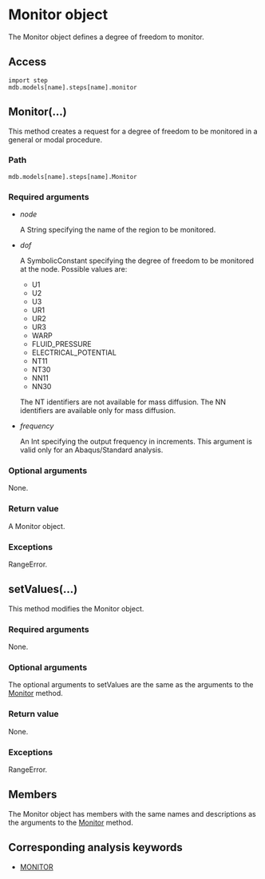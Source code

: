 # Monitor object

The Monitor object defines a degree of freedom to monitor.

## Access

```
import step
mdb.models[name].steps[name].monitor
```

## Monitor(...)



This method creates a request for a degree of freedom to be monitored in a general or modal procedure.



### Path

```
mdb.models[name].steps[name].Monitor
```

### Required arguments

- *node*

  A String specifying the name of the region to be monitored.

- *dof*

  A SymbolicConstant specifying the degree of freedom to be monitored at the node. Possible values are:

  - U1
  - U2
  - U3
  - UR1
  - UR2
  - UR3
  - WARP
  - FLUID_PRESSURE
  - ELECTRICAL_POTENTIAL
  - NT11
  - NT30
  - NN11
  - NN30

  The NT identifiers are not available for mass diffusion. The NN identifiers are available only for mass diffusion.

- *frequency*

  An Int specifying the output frequency in increments. This argument is valid only for an Abaqus/Standard analysis.

### Optional arguments

None.

### Return value

A Monitor object.

### Exceptions

RangeError.



## setValues(...)



This method modifies the Monitor object.



### Required arguments

None.

### Optional arguments

The optional arguments to setValues are the same as the arguments to the [Monitor](https://help.3ds.com/2022/english/DSSIMULIA_Established/SIMACAEKERRefMap/simaker-c-monitorpyc.htm?ContextScope=all#simaker-monitormonitorpyc) method.

### Return value

None.

### Exceptions

RangeError.



## Members

The Monitor object has members with the same names and descriptions as the arguments to the [Monitor](https://help.3ds.com/2022/english/DSSIMULIA_Established/SIMACAEKERRefMap/simaker-c-monitorpyc.htm?ContextScope=all#simaker-monitormonitorpyc) method.



## Corresponding analysis keywords

- [MONITOR](https://help.3ds.com/2022/english/DSSIMULIA_Established/SIMACAEKEYRefMap/simakey-r-monitor.htm?ContextScope=all#simakey-r-monitor)